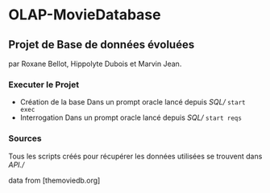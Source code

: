 # OLAP-MovieDatabase
## Projet de Base de données évoluées
par Roxane Bellot, Hippolyte Dubois et Marvin Jean.
### Executer le Projet
- Création de la base
Dans un prompt oracle lancé depuis *SQL/*  `start exec`
- Interrogation
Dans un prompt oracle lancé depuis *SQL/*  `start reqs`

### Sources
Tous les scripts créés pour récupérer les données utilisées se trouvent dans *API./*

data from [themoviedb.org]

